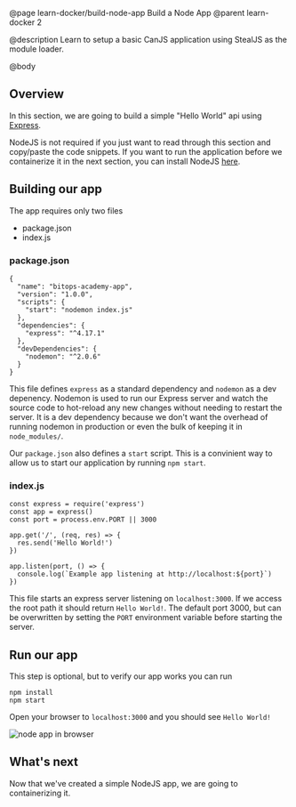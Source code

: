 @page learn-docker/build-node-app Build a Node App
@parent learn-docker 2

@description Learn to setup a basic CanJS application using StealJS as the module loader.

@body
## Overview
In this section, we are going to build a simple "Hello World" api using [Express](https://expressjs.com/).

NodeJS is not required if you just want to read through this section and copy/paste the code snippets. If you want to run the application before we containerize it in the next section, you can install NodeJS [here](https://nodejs.org/en/download/).
                  
## Building our app
The app requires only two files
* package.json
* index.js

### package.json
```
{
  "name": "bitops-academy-app",
  "version": "1.0.0",
  "scripts": {
    "start": "nodemon index.js"
  },
  "dependencies": {
    "express": "^4.17.1"
  },
  "devDependencies": {
    "nodemon": "^2.0.6"
  }
}
```
This file defines `express` as a standard dependency and `nodemon` as a dev depenency. Nodemon is used to run our Express server and watch the source code to hot-reload any new changes without needing to restart the server. It is a dev dependency because we don't want the overhead of running nodemon in production or even the bulk of keeping it in `node_modules/`.

Our `package.json` also defines a `start` script. This is a convinient way to allow us to start our application by running `npm start`.

### index.js
```
const express = require('express')
const app = express()
const port = process.env.PORT || 3000

app.get('/', (req, res) => {
  res.send('Hello World!')
})

app.listen(port, () => {
  console.log(`Example app listening at http://localhost:${port}`)
})
```
This file starts an express server listening on `localhost:3000`. If we access the root path it should return `Hello World!`. The default port 3000, but can be overwritten by setting the `PORT` environment variable before starting the server.

## Run our app
This step is optional, but to verify our app works you can run
```
npm install
npm start
```
Open your browser to `localhost:3000` and you should see `Hello World!`

![node app in browser](../static/img/docker/2-build-node-app/node-hello-world.png)

## What's next
Now that we've created a simple NodeJS app, we are going to containerizing it.
    